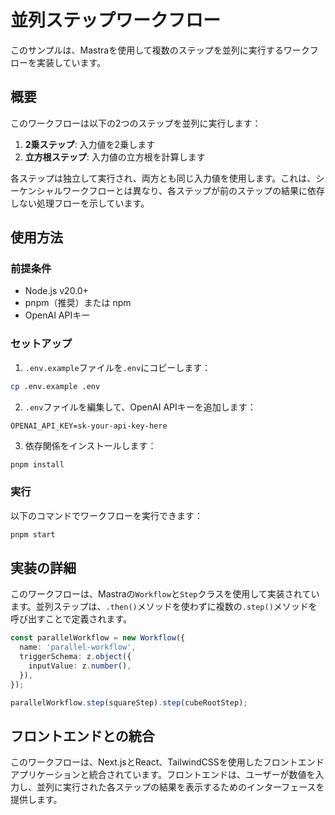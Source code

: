 # 並列ステップワークフロー

このサンプルは、Mastraを使用して複数のステップを並列に実行するワークフローを実装しています。

## 概要

このワークフローは以下の2つのステップを並列に実行します：

1. **2乗ステップ**: 入力値を2乗します
2. **立方根ステップ**: 入力値の立方根を計算します

各ステップは独立して実行され、両方とも同じ入力値を使用します。これは、シーケンシャルワークフローとは異なり、各ステップが前のステップの結果に依存しない処理フローを示しています。

## 使用方法

### 前提条件

- Node.js v20.0+
- pnpm（推奨）または npm
- OpenAI APIキー

### セットアップ

1. `.env.example`ファイルを`.env`にコピーします：

```bash
cp .env.example .env
```

2. `.env`ファイルを編集して、OpenAI APIキーを追加します：

```env
OPENAI_API_KEY=sk-your-api-key-here
```

3. 依存関係をインストールします：

```bash
pnpm install
```

### 実行

以下のコマンドでワークフローを実行できます：

```bash
pnpm start
```

## 実装の詳細

このワークフローは、Mastraの`Workflow`と`Step`クラスを使用して実装されています。並列ステップは、`.then()`メソッドを使わずに複数の`.step()`メソッドを呼び出すことで定義されます。

```typescript
const parallelWorkflow = new Workflow({
  name: 'parallel-workflow',
  triggerSchema: z.object({
    inputValue: z.number(),
  }),
});

parallelWorkflow.step(squareStep).step(cubeRootStep);
```

## フロントエンドとの統合

このワークフローは、Next.jsとReact、TailwindCSSを使用したフロントエンドアプリケーションと統合されています。フロントエンドは、ユーザーが数値を入力し、並列に実行された各ステップの結果を表示するためのインターフェースを提供します。
